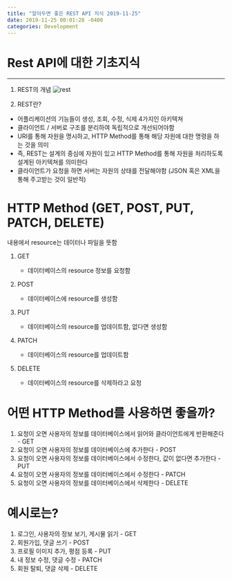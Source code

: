 ```yaml
---
title: "알아두면 좋은 REST API 지식 2019-11-25"
date: 2019-11-25 00:01:28 -0400
categories: Development
---
```


# Rest API에 대한 기초지식
<hr>

1. REST의 개념 
![rest](https://user-images.githubusercontent.com/52072077/69491134-24b63d00-0ed4-11ea-802c-c58f189f48ac.png)


2. REST란? 
- 어플리케이션의 기능들이 생성, 조회, 수정, 식제 4가지인 아키텍쳐
- 클라이언트 / 서버로 구조를 분리하여 독립적으로 개선되어야함
- URI를 통해 자원을 명시하고, HTTP Method를 통해 해당 자원에 대한 명령을 하는 것을 의미
- 즉, REST는 설계의 중심에 자원이 있고 HTTP Method를 통해 자원을 처리하도록 설계된 아키텍쳐를 의미한다
- 클라이언트가 요청을 하면 서버는 자원의 상태를 전달해야함 (JSON 혹은 XML을 통해 주고받는 것이 일반적)
    

# HTTP Method (GET, POST, PUT, PATCH, DELETE)
내용에서 resource는 데이터나 파일을 뜻함
1. GET 
    - 데이터베이스의 resource 정보를 요청함

2. POST 
    - 데이터베이스에 resource를 생성함 

3. PUT
    - 데이터베이스의 resource를 업데이트함, 없다면 생성함

4. PATCH
    - 데이터베이스의 resource를 업데이트함

5. DELETE
    - 데이터베이스의 resource를 삭제하라고 요청

# 어떤 HTTP Method를 사용하면 좋을까?
1. 요청이 오면 사용자의 정보를 데이터베이스에서 읽어와 클라이언트에게 반환해준다 - GET
2. 요청이 오면 사용자의 정보를 데이터베이스에 추가한다 - POST
3. 요청이 오면 사용자의 정보를 데이터베이스에서 수정한다, 값이 없다면 추가한다 - PUT
4. 요청이 오면 사용자의 정보를 데이터베이스에서 수정한다 - PATCH
5. 요청이 오면 사용자의 정보를 데이터베이스에서 삭제한다 - DELETE

# 예시로는?
1. 로그인, 사용자의 정보 보기, 게시물 읽기 - GET
2. 회원가입, 댓글 쓰기 - POST
3. 프로필 이미지 추가, 평점 등록 - PUT
4. 내 정보 수정, 댓글 수정 - PATCH 
5. 회원 탈퇴, 댓글 삭제 - DELETE
